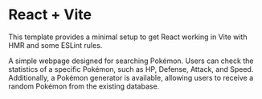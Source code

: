# React + Vite

This template provides a minimal setup to get React working in Vite with HMR and some ESLint rules.

A simple webpage designed for searching Pokémon. Users can check the statistics of a specific Pokémon, such as HP, Defense, Attack, and Speed. 
Additionally, a Pokémon generator is available, allowing users to receive a random Pokémon from the existing database.
